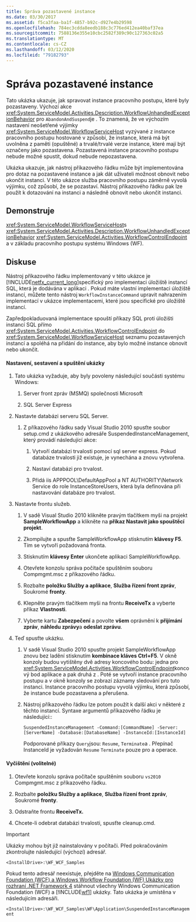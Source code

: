 ```yaml
---
title: Správa pozastavené instance
ms.date: 03/30/2017
ms.assetid: f5ca3faa-ba1f-4857-b92c-d927e4b29598
ms.openlocfilehash: 784ec3cdda8eedb188c3c776ed412ea40baf37ea
ms.sourcegitcommit: 7588136e355e10cbc2582f389c90c127363c02a5
ms.translationtype: MT
ms.contentlocale: cs-CZ
ms.lasthandoff: 03/12/2020
ms.locfileid: "79182793"
---
```

# <a name="suspended-instance-management"></a>Správa pozastavené instance
Tato ukázka ukazuje, jak spravovat instance pracovního postupu, které byly pozastaveny.  Výchozí akce <xref:System.ServiceModel.Activities.Description.WorkflowUnhandledExceptionBehavior> pro `AbandonAndSuspend`je . To znamená, že ve výchozím nastavení neošetřené výjimky <xref:System.ServiceModel.WorkflowServiceHost> vyzývané z instance pracovního postupu hostované v způsobí, že instance, která má být uvolněna z paměti (opuštěné) a trvalé/trvalé verze instance, které mají být označeny jako pozastavena. Pozastavená instance pracovního postupu nebude možné spustit, dokud nebude nepozastavena.

 Ukázka ukazuje, jak nástroj příkazového řádku může být implementována pro dotaz na pozastavené instance a jak dát uživateli možnost obnovit nebo ukončit instanci. V této ukázce služba pracovního postupu záměrně vyvolá výjimku, což způsobí, že se pozastaví. Nástroj příkazového řádku pak lze použít k dotazování na instanci a následně obnovit nebo ukončit instanci.

## <a name="demonstrates"></a>Demonstruje
 <xref:System.ServiceModel.WorkflowServiceHost>s <xref:System.ServiceModel.Activities.Description.WorkflowUnhandledExceptionBehavior> <xref:System.ServiceModel.Activities.WorkflowControlEndpoint> a v základu pracovního postupu systému Windows (WF).

## <a name="discussion"></a>Diskuse
 Nástroj příkazového řádku implementovaný v této ukázce je [!INCLUDE[netfx_current_long](../../../../includes/netfx-current-long-md.md)]specifický pro implementaci úložiště instancí SQL, která je dodávána v aplikaci . Pokud máte vlastní implementaci úložiště instancí, můžete tento nástroj `WorkflowInstanceCommand` upravit nahrazením implementací v ukázce implementacemi, které jsou specifické pro úložiště instancí.

 Zapředpokladuovaná implementace spouští příkazy SQL proti úložišti instancí SQL přímo <xref:System.ServiceModel.Activities.WorkflowControlEndpoint> do <xref:System.ServiceModel.WorkflowServiceHost> seznamu pozastavených instancí a spoléhá na přidání do instance, aby bylo možné instance obnovit nebo ukončit.

#### <a name="to-set-up-build-and-run-the-sample"></a>Nastavení, sestavení a spuštění ukázky

1. Tato ukázka vyžaduje, aby byly povoleny následující součásti systému Windows:

    1. Server front zpráv (MSMQ) společnosti Microsoft

    2. SQL Server Express

2. Nastavte databázi serveru SQL Server.

    1. Z příkazového řádku sady Visual Studio 2010 spusťte soubor setup.cmd z ukázkového adresáře SuspendedInstanceManagement, který provádí následující akce:

        1. Vytvoří databázi trvalosti pomocí sql server express. Pokud databáze trvalosti již existuje, je vynechána a znovu vytvořena.

        2. Nastaví databázi pro trvalost.

        3. Přidá iis APPPOOL\DefaultAppPool a NT AUTHORITY\Network Service do role InstanceStoreUsers, která byla definována při nastavování databáze pro trvalost.

3. Nastavte frontu služeb.

    1. V sadě Visual Studio 2010 klikněte pravým tlačítkem myši na projekt **SampleWorkflowApp** a klikněte na **příkaz Nastavit jako spouštěcí projekt**.

    2. Zkompilujte a spusťte SampleWorkflowApp stisknutím **klávesy F5**. Tím se vytvoří požadovaná fronta.

    3. Stisknutím **klávesy Enter** ukončete aplikaci SampleWorkflowApp.

    4. Otevřete konzolu správa počítače spuštěním souboru Compmgmt.msc z příkazového řádku.

    5. Rozbalte **položku Služby a aplikace**, **Služba řízení front zpráv**, Soukromé **fronty**.

    6. Klepněte pravým tlačítkem myši na frontu **ReceiveTx** a vyberte příkaz **Vlastnosti**.

    7. Vyberte kartu **Zabezpečení** a povolte **všem** oprávnění k **přijímání zpráv**, **náhledu zprávy**a **odeslat zprávu**.

4. Teď spusťte ukázku.

    1. V sadě Visual Studio 2010 spusťte projekt SampleWorkflowApp znovu bez ladění stisknutím **kombinace kláves Ctrl+F5**. V okně konzoly budou vytištěny dvě adresy koncového bodu: jedna pro <xref:System.ServiceModel.Activities.WorkflowControlEndpoint>koncový bod aplikace a pak druhá z . Poté se vytvoří instance pracovního postupu a v okně konzoly se zobrazí záznamy sledování pro tuto instanci. Instance pracovního postupu vyvolá výjimku, která způsobí, že instance bude pozastavena a přerušena.

    2. Nástroj příkazového řádku lze potom použít k další akci v některé z těchto instancí. Syntaxe argumentů příkazového řádku je následující::

         `SuspendedInstanceManagement -Command:[CommandName] -Server:[ServerName] -Database:[DatabaseName] -InstanceId:[InstanceId]`

         Podporované příkazy `Query`jsou: `Resume`, `Terminate`a .  Přepínač InstanceId je vyžadován `Resume` `Terminate` pouze pro a operace.

#### <a name="to-cleanup-optional"></a>Vyčištění (volitelné)

1. Otevřete konzolu správa počítače spuštěním souboru `vs2010` Compmgmt.msc z příkazového řádku.

2. Rozbalte **položku Služby a aplikace**, **Služba řízení front zpráv**, Soukromé **fronty**.

3. Odstraňte frontu **ReceiveTx.**

4. Chcete-li odebrat databázi trvalosti, spusťte cleanup.cmd.

> [!IMPORTANT]
> Ukázky mohou být již nainstalovány v počítači. Před pokračováním zkontrolujte následující (výchozí) adresář.  
>
> `<InstallDrive>:\WF_WCF_Samples`  
>
> Pokud tento adresář neexistuje, přejděte na [Windows Communication Foundation (WCF) a Windows Workflow Foundation (WF) Ukázky pro rozhraní .NET Framework 4](https://www.microsoft.com/download/details.aspx?id=21459) stáhnout všechny Windows Communication Foundation (WCF) a [!INCLUDE[wf1](../../../../includes/wf1-md.md)] ukázky. Tato ukázka je umístěna v následujícím adresáři.  
>
> `<InstallDrive>:\WF_WCF_Samples\WF\Application\SuspendedInstanceManagement`
